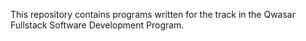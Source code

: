 This repository contains programs written for the track in the Qwasar Fullstack Software Development Program. 
